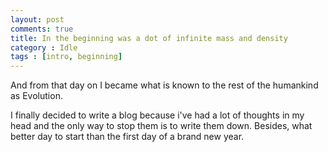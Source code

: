 ```yaml
---
layout: post
comments: true
title: In the beginning was a dot of infinite mass and density
category : Idle
tags : [intro, beginning]
---
```


And from that day on I became what is known to the rest of the humankind as Evolution.

I finally decided to write a blog because i've had a lot of thoughts in my head and the only way to stop them is to write them down. Besides, what better day to start than the first day of a brand new year.
